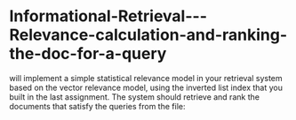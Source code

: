 # Informational-Retrieval---Relevance-calculation-and-ranking-the-doc-for-a-query
 will implement a simple statistical relevance model in your retrieval system based on the vector relevance model, using the inverted list index that you built in the last assignment. The system should retrieve and rank the documents that satisfy the queries from the file:
